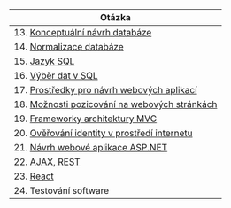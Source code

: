 | Otázka                                                            |
| ----------------------------------------------------------------- |
| 13. [Konceptuální návrh databáze](./WEB/navrhDB.md)               |
| 14. [Normalizace databáze](./WEB/normalizaceDB.md)                |
| 15. [Jazyk SQL](./WEB/SQL.md)                                     |
| 16. [Výběr dat v SQL](./WEB/SQLselect.md)                         |
| 17. [Prostředky pro návrh webových aplikací](./WEB/HTML.md)       |
| 18. [Možnosti pozicování na webových stránkách](./WEB/pozice.md)  |
| 19. [Frameworky architektury MVC](./WEB/mvc.md)                   |
| 20. [Ověřování identity v prostředí internetu](./WEB/identita.md) |
| 21. [Návrh webové aplikace ASP.NET](./WEB/asp.md)                 |
| 22. [AJAX, REST](./WEB/AJAX.md)                                   |
| 23. [React](./WEB/react.md)                                       |
| 24. Testování software                                            |
